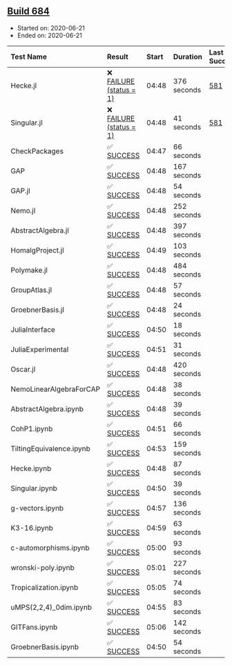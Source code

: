 ## [Build 684](https://oscarci.mathematik.uni-kl.de/job/oscar-julia-1.4/684/)

* Started on: 2020-06-21
* Ended on: 2020-06-21

| Test Name    | Result | Start | Duration | Last Success | First Failure |
|:-------------|:-------|:------|:---------|:-------------|:--------------|
| Hecke.jl | ❌ [FAILURE (status = 1)](https://oscarci.mathematik.uni-kl.de/job/oscar-julia-1.4/684/artifact/logs/build-684/Hecke.jl.log) | 04:48 | 376 seconds | [581](https://oscarci.mathematik.uni-kl.de/job/oscar-julia-1.4/581/) | [582](https://oscarci.mathematik.uni-kl.de/job/oscar-julia-1.4/582/) |
| Singular.jl | ❌ [FAILURE (status = 1)](https://oscarci.mathematik.uni-kl.de/job/oscar-julia-1.4/684/artifact/logs/build-684/Singular.jl.log) | 04:48 | 41 seconds | [581](https://oscarci.mathematik.uni-kl.de/job/oscar-julia-1.4/581/) | [582](https://oscarci.mathematik.uni-kl.de/job/oscar-julia-1.4/582/) |
| CheckPackages | ✅ [SUCCESS](https://oscarci.mathematik.uni-kl.de/job/oscar-julia-1.4/684/artifact/logs/build-684/CheckPackages.log) | 04:47 | 66 seconds |  |  |
| GAP | ✅ [SUCCESS](https://oscarci.mathematik.uni-kl.de/job/oscar-julia-1.4/684/artifact/logs/build-684/GAP.log) | 04:48 | 167 seconds |  |  |
| GAP.jl | ✅ [SUCCESS](https://oscarci.mathematik.uni-kl.de/job/oscar-julia-1.4/684/artifact/logs/build-684/GAP.jl.log) | 04:48 | 54 seconds |  |  |
| Nemo.jl | ✅ [SUCCESS](https://oscarci.mathematik.uni-kl.de/job/oscar-julia-1.4/684/artifact/logs/build-684/Nemo.jl.log) | 04:48 | 252 seconds |  |  |
| AbstractAlgebra.jl | ✅ [SUCCESS](https://oscarci.mathematik.uni-kl.de/job/oscar-julia-1.4/684/artifact/logs/build-684/AbstractAlgebra.jl.log) | 04:48 | 397 seconds |  |  |
| HomalgProject.jl | ✅ [SUCCESS](https://oscarci.mathematik.uni-kl.de/job/oscar-julia-1.4/684/artifact/logs/build-684/HomalgProject.jl.log) | 04:49 | 103 seconds |  |  |
| Polymake.jl | ✅ [SUCCESS](https://oscarci.mathematik.uni-kl.de/job/oscar-julia-1.4/684/artifact/logs/build-684/Polymake.jl.log) | 04:48 | 484 seconds |  |  |
| GroupAtlas.jl | ✅ [SUCCESS](https://oscarci.mathematik.uni-kl.de/job/oscar-julia-1.4/684/artifact/logs/build-684/GroupAtlas.jl.log) | 04:48 | 57 seconds |  |  |
| GroebnerBasis.jl | ✅ [SUCCESS](https://oscarci.mathematik.uni-kl.de/job/oscar-julia-1.4/684/artifact/logs/build-684/GroebnerBasis.jl.log) | 04:48 | 24 seconds |  |  |
| JuliaInterface | ✅ [SUCCESS](https://oscarci.mathematik.uni-kl.de/job/oscar-julia-1.4/684/artifact/logs/build-684/JuliaInterface.log) | 04:50 | 18 seconds |  |  |
| JuliaExperimental | ✅ [SUCCESS](https://oscarci.mathematik.uni-kl.de/job/oscar-julia-1.4/684/artifact/logs/build-684/JuliaExperimental.log) | 04:51 | 31 seconds |  |  |
| Oscar.jl | ✅ [SUCCESS](https://oscarci.mathematik.uni-kl.de/job/oscar-julia-1.4/684/artifact/logs/build-684/Oscar.jl.log) | 04:48 | 420 seconds |  |  |
| NemoLinearAlgebraForCAP | ✅ [SUCCESS](https://oscarci.mathematik.uni-kl.de/job/oscar-julia-1.4/684/artifact/logs/build-684/NemoLinearAlgebraForCAP.log) | 04:48 | 38 seconds |  |  |
| AbstractAlgebra.ipynb | ✅ [SUCCESS](https://oscarci.mathematik.uni-kl.de/job/oscar-julia-1.4/684/artifact/logs/build-684/AbstractAlgebra.ipynb.log) | 04:48 | 39 seconds |  |  |
| CohP1.ipynb | ✅ [SUCCESS](https://oscarci.mathematik.uni-kl.de/job/oscar-julia-1.4/684/artifact/logs/build-684/CohP1.ipynb.log) | 04:51 | 66 seconds |  |  |
| TiltingEquivalence.ipynb | ✅ [SUCCESS](https://oscarci.mathematik.uni-kl.de/job/oscar-julia-1.4/684/artifact/logs/build-684/TiltingEquivalence.ipynb.log) | 04:53 | 159 seconds |  |  |
| Hecke.ipynb | ✅ [SUCCESS](https://oscarci.mathematik.uni-kl.de/job/oscar-julia-1.4/684/artifact/logs/build-684/Hecke.ipynb.log) | 04:48 | 87 seconds |  |  |
| Singular.ipynb | ✅ [SUCCESS](https://oscarci.mathematik.uni-kl.de/job/oscar-julia-1.4/684/artifact/logs/build-684/Singular.ipynb.log) | 04:50 | 39 seconds |  |  |
| g-vectors.ipynb | ✅ [SUCCESS](https://oscarci.mathematik.uni-kl.de/job/oscar-julia-1.4/684/artifact/logs/build-684/g-vectors.ipynb.log) | 04:57 | 136 seconds |  |  |
| K3-16.ipynb | ✅ [SUCCESS](https://oscarci.mathematik.uni-kl.de/job/oscar-julia-1.4/684/artifact/logs/build-684/K3-16.ipynb.log) | 04:59 | 63 seconds |  |  |
| c-automorphisms.ipynb | ✅ [SUCCESS](https://oscarci.mathematik.uni-kl.de/job/oscar-julia-1.4/684/artifact/logs/build-684/c-automorphisms.ipynb.log) | 05:00 | 93 seconds |  |  |
| wronski-poly.ipynb | ✅ [SUCCESS](https://oscarci.mathematik.uni-kl.de/job/oscar-julia-1.4/684/artifact/logs/build-684/wronski-poly.ipynb.log) | 05:01 | 227 seconds |  |  |
| Tropicalization.ipynb | ✅ [SUCCESS](https://oscarci.mathematik.uni-kl.de/job/oscar-julia-1.4/684/artifact/logs/build-684/Tropicalization.ipynb.log) | 05:05 | 74 seconds |  |  |
| uMPS(2,2,4)_0dim.ipynb | ✅ [SUCCESS](https://oscarci.mathematik.uni-kl.de/job/oscar-julia-1.4/684/artifact/logs/build-684/uMPS-2-2-4-_0dim.ipynb.log) | 04:55 | 83 seconds |  |  |
| GITFans.ipynb | ✅ [SUCCESS](https://oscarci.mathematik.uni-kl.de/job/oscar-julia-1.4/684/artifact/logs/build-684/GITFans.ipynb.log) | 05:06 | 142 seconds |  |  |
| GroebnerBasis.ipynb | ✅ [SUCCESS](https://oscarci.mathematik.uni-kl.de/job/oscar-julia-1.4/684/artifact/logs/build-684/GroebnerBasis.ipynb.log) | 04:50 | 54 seconds |  |  |
